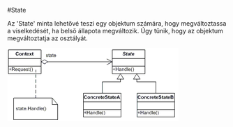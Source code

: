 #State


Az 'State' minta lehetővé teszi egy objektum számára, hogy megváltoztassa a viselkedését, ha belső állapota megváltozik. Úgy tűnik, hogy az objektum megváltoztatja az osztályát.

![UML](./state.png)